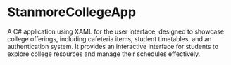 # StanmoreCollegeApp
A C# application using XAML for the user interface, designed to showcase college offerings, including cafeteria items, student timetables, and an authentication system. It provides an interactive interface for students to explore college resources and manage their schedules effectively.
